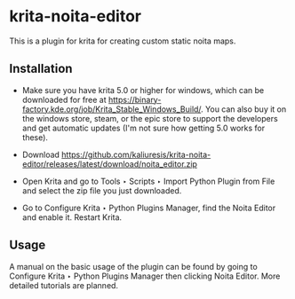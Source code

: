 # krita-noita-editor
This is a plugin for krita for creating custom static noita maps.

## Installation
* Make sure you have krita 5.0 or higher for windows, which can be downloaded for free at https://binary-factory.kde.org/job/Krita_Stable_Windows_Build/. You can also buy it on the windows store, steam, or the epic store to support the developers and get automatic updates (I'm not sure how getting 5.0 works for these).

* Download https://github.com/kaliuresis/krita-noita-editor/releases/latest/download/noita_editor.zip
* Open Krita and go to Tools ‣ Scripts ‣ Import Python Plugin from File and select the zip file you just downloaded.
* Go to Configure Krita ‣ Python Plugins Manager, find the Noita Editor and enable it. Restart Krita.

## Usage
A manual on the basic usage of the plugin can be found by going to Configure Krita ‣ Python Plugins Manager then clicking Noita Editor.
More detailed tutorials are planned.
